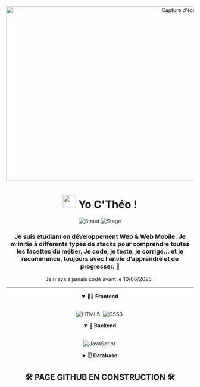 <div align = "center">
<img width="1075" height="469" alt="Capture d’écran 2025-07-16 à 12 19 27" src="https://github.com/user-attachments/assets/b257fe3b-a7df-42d0-8f11-84ba156bb5d7" />

# <img src="https://media.giphy.com/media/hvRJCLFzcasrR4ia7z/giphy.gif" width="35"> Yo C'Théo !
![Statut](https://img.shields.io/badge/%F0%9F%93%9A-%C3%89tudiant%20en%20D%C3%A9veloppement%20Web-blue?style=for-the-badge)
![Stage](https://img.shields.io/badge/%F0%9F%9A%80-Recherche_Stage_6_mois_pour_janvier_2026-orange?style=for-the-badge)

<h3 align="center">Je suis étudiant en développement Web & Web Mobile. Je m’initie à différents types de stacks pour comprendre toutes les facettes du métier. Je code, je teste, je corrige… et je recommence, toujours avec l’envie d’apprendre et de progresser. 🚀 </h3>

Je n'avais jamais codé avant le 10/06/2025 ! 



---

<details open>
<summary><b>🏄‍♂️ Frontend</b></summary>
<br>
  
![HTML5](https://img.shields.io/badge/-HTML5-E34F26?style=for-the-badge&logo=html5&logoColor=white)&nbsp;
![CSS3](https://img.shields.io/badge/-CSS3-1572B6?style=for-the-badge&logo=css3)&nbsp;
</details>

<details open>
<summary><b>🧰 Backend</b></summary>
<br>

![JavaScript](https://img.shields.io/badge/Javascript-F7DF1E.svg?style=for-the-badge&logo=javascript&logoColor=black)&nbsp;
</details>

<details>
<summary><b>🗄️ Database</b></summary>
<br>

👀 Soon 

</details>

## 🛠️ PAGE GITHUB EN CONSTRUCTION 🛠️ 
</div>
